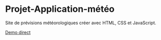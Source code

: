# Projet-Application-météo

Site de prévisions météorologiques créer avec HTML, CSS et JavaScript.

[Demo direct](https://gery-guedegbe.github.io/Projet-Application-m-t-o-with-JavaScript/)
